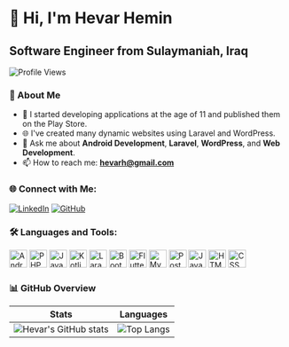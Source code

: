 
# 👋 Hi, I'm Hevar Hemin

## Software Engineer from Sulaymaniah, Iraq
![Profile Views](https://komarev.com/ghpvc/?username=Hevarh1&color=blue)

### 🚀 About Me
- 🌱 I started developing applications at the age of 11 and published them on the Play Store.
- 🌐 I've created many dynamic websites using Laravel and WordPress.
- 💬 Ask me about **Android Development**, **Laravel**, **WordPress**, and **Web Development**.
- 📫 How to reach me: **hevarh@gmail.com**


### 🌐 Connect with Me:
[![LinkedIn](https://img.shields.io/badge/LinkedIn-%230A66C2.svg?&style=for-the-badge&logo=linkedin&logoColor=white)](https://www.linkedin.com/in/hevar-hemin/)
[![GitHub](https://img.shields.io/badge/GitHub-%23121011.svg?&style=for-the-badge&logo=github&logoColor=white)](https://github.com/Hevarh1)

### 🛠 Languages and Tools:
<p align="left">
  <img src="https://cdn.jsdelivr.net/gh/devicons/devicon/icons/android/android-original.svg" width="32" alt="Android"/>
  <img src="https://cdn.jsdelivr.net/gh/devicons/devicon/icons/php/php-original.svg" width="32" alt="PHP"/>
  <img src="https://cdn.jsdelivr.net/gh/devicons/devicon/icons/java/java-original.svg" width="32" alt="Java"/>
  <img src="https://cdn.jsdelivr.net/gh/devicons/devicon/icons/kotlin/kotlin-original.svg" width="32" alt="Kotlin"/>
  <img src="https://cdn.jsdelivr.net/gh/devicons/devicon/icons/laravel/laravel-original.svg" width="32" alt="Laravel"/>
  <img src="https://cdn.jsdelivr.net/gh/devicons/devicon/icons/bootstrap/bootstrap-original.svg" width="32" alt="Bootstrap"/>
  <img src="https://cdn.jsdelivr.net/gh/devicons/devicon/icons/flutter/flutter-original.svg" width="32" alt="Flutter"/>
  <img src="https://cdn.jsdelivr.net/gh/devicons/devicon/icons/mysql/mysql-original.svg" width="32" alt="MySQL"/>
  <img src="https://cdn.jsdelivr.net/gh/devicons/devicon/icons/postman/postman-original.svg" width="32" alt="Postman"/>
  <img src="https://cdn.jsdelivr.net/gh/devicons/devicon/icons/javascript/javascript-original.svg" width="32" alt="JavaScript"/>
  <img src="https://cdn.jsdelivr.net/gh/devicons/devicon/icons/html5/html5-original.svg" width="32" alt="HTML"/>
  <img src="https://cdn.jsdelivr.net/gh/devicons/devicon/icons/css3/css3-original.svg" width="32" alt="CSS"/>
</p>

### 📊 GitHub Overview
| Stats | Languages |
|-------|-----------|
| ![Hevar's GitHub stats](https://stats-woad-two.vercel.app/api?username=Hevarh1&count_private=true&show_icons=true&theme=radical&hide=prs,issues,stars) | ![Top Langs](https://stats-woad-two.vercel.app/api/top-langs/?username=Hevarh1&count_private=true&layout=compact&theme=radical) |

